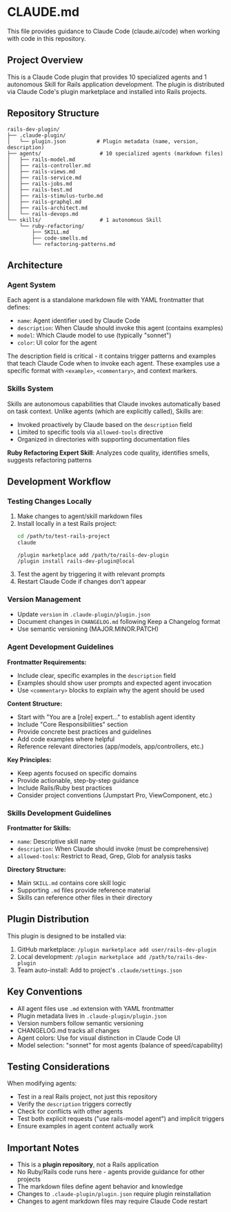 # CLAUDE.md

This file provides guidance to Claude Code (claude.ai/code) when working with code in this repository.

## Project Overview

This is a Claude Code plugin that provides 10 specialized agents and 1 autonomous Skill for Rails application development. The plugin is distributed via Claude Code's plugin marketplace and installed into Rails projects.

## Repository Structure

```
rails-dev-plugin/
├── .claude-plugin/
│   └── plugin.json          # Plugin metadata (name, version, description)
├── agents/                   # 10 specialized agents (markdown files)
│   ├── rails-model.md
│   ├── rails-controller.md
│   ├── rails-views.md
│   ├── rails-service.md
│   ├── rails-jobs.md
│   ├── rails-test.md
│   ├── rails-stimulus-turbo.md
│   ├── rails-graphql.md
│   ├── rails-architect.md
│   └── rails-devops.md
└── skills/                   # 1 autonomous Skill
    └── ruby-refactoring/
        ├── SKILL.md
        ├── code-smells.md
        └── refactoring-patterns.md
```

## Architecture

### Agent System
Each agent is a standalone markdown file with YAML frontmatter that defines:
- `name`: Agent identifier used by Claude Code
- `description`: When Claude should invoke this agent (contains examples)
- `model`: Which Claude model to use (typically "sonnet")
- `color`: UI color for the agent

The description field is critical - it contains trigger patterns and examples that teach Claude Code when to invoke each agent. These examples use a specific format with `<example>`, `<commentary>`, and context markers.

### Skills System
Skills are autonomous capabilities that Claude invokes automatically based on task context. Unlike agents (which are explicitly called), Skills are:
- Invoked proactively by Claude based on the `description` field
- Limited to specific tools via `allowed-tools` directive
- Organized in directories with supporting documentation files

**Ruby Refactoring Expert Skill**: Analyzes code quality, identifies smells, suggests refactoring patterns

## Development Workflow

### Testing Changes Locally

1. Make changes to agent/skill markdown files
2. Install locally in a test Rails project:
   ```bash
   cd /path/to/test-rails-project
   claude
   ```
   ```shell
   /plugin marketplace add /path/to/rails-dev-plugin
   /plugin install rails-dev-plugin@local
   ```
3. Test the agent by triggering it with relevant prompts
4. Restart Claude Code if changes don't appear

### Version Management

- Update `version` in `.claude-plugin/plugin.json`
- Document changes in `CHANGELOG.md` following Keep a Changelog format
- Use semantic versioning (MAJOR.MINOR.PATCH)

### Agent Development Guidelines

**Frontmatter Requirements:**
- Include clear, specific examples in the `description` field
- Examples should show user prompts and expected agent invocation
- Use `<commentary>` blocks to explain why the agent should be used

**Content Structure:**
- Start with "You are a [role] expert..." to establish agent identity
- Include "Core Responsibilities" section
- Provide concrete best practices and guidelines
- Add code examples where helpful
- Reference relevant directories (app/models, app/controllers, etc.)

**Key Principles:**
- Keep agents focused on specific domains
- Provide actionable, step-by-step guidance
- Include Rails/Ruby best practices
- Consider project conventions (Jumpstart Pro, ViewComponent, etc.)

### Skills Development Guidelines

**Frontmatter for Skills:**
- `name`: Descriptive skill name
- `description`: When Claude should invoke (must be comprehensive)
- `allowed-tools`: Restrict to Read, Grep, Glob for analysis tasks

**Directory Structure:**
- Main `SKILL.md` contains core skill logic
- Supporting `.md` files provide reference material
- Skills can reference other files in their directory

## Plugin Distribution

This plugin is designed to be installed via:
1. GitHub marketplace: `/plugin marketplace add user/rails-dev-plugin`
2. Local development: `/plugin marketplace add /path/to/rails-dev-plugin`
3. Team auto-install: Add to project's `.claude/settings.json`

## Key Conventions

- All agent files use `.md` extension with YAML frontmatter
- Plugin metadata lives in `.claude-plugin/plugin.json`
- Version numbers follow semantic versioning
- CHANGELOG.md tracks all changes
- Agent colors: Use for visual distinction in Claude Code UI
- Model selection: "sonnet" for most agents (balance of speed/capability)

## Testing Considerations

When modifying agents:
- Test in a real Rails project, not just this repository
- Verify the `description` triggers correctly
- Check for conflicts with other agents
- Test both explicit requests ("use rails-model agent") and implicit triggers
- Ensure examples in agent content actually work

## Important Notes

- This is a **plugin repository**, not a Rails application
- No Ruby/Rails code runs here - agents provide guidance for other projects
- The markdown files define agent behavior and knowledge
- Changes to `.claude-plugin/plugin.json` require plugin reinstallation
- Changes to agent markdown files may require Claude Code restart
